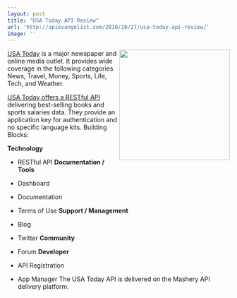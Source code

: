 ```yaml
---
layout: post
title: "USA Today API Review"
url: 'http://apievangelist.com/2010/10/27/usa-today-api-review/'
image: ''
---
```


[<img class="c1" src="http://www.editorsweblog.org/usatoday.gif" alt="" width="250" align="right" />][1][USA Today][1] is a major newspaper and online media outlet. It provides wide coverage in the following categories News, Travel, Money, Sports, Life, Tech, and Weather.

[USA Today offers a RESTful API][2] delivering best-selling books and sports salaries data. They provide an application key for authentication and no specific language kits. Building Blocks:

**Technology**

  * RESTful API
**Documentation / Tools**

  * Dashboard
  * Documentation
  * Terms of Use
**Support / Management**

  * Blog
  * Twitter
**Community**

  * Forum
**Developer**

  * API Registration
  * App Manager
The USA Today API is delivered on the Mashery API delivery platform.

   [1]: http://www.usatoday.com/
   [2]: http://developer.usatoday.com/
